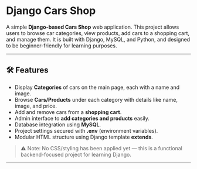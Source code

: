 # Django Cars Shop

A simple **Django-based Cars Shop** web application. This project allows users to browse car categories, view products, add cars to a shopping cart, and manage them. It is built with Django, MySQL, and Python, and designed to be beginner-friendly for learning purposes.

---

## 🛠 Features

- Display **Categories** of cars on the main page, each with a name and image.
- Browse **Cars/Products** under each category with details like name, image, and price.
- Add and remove cars from a **shopping cart**.
- Admin interface to **add categories and products** easily.
- Database integration using **MySQL**.
- Project settings secured with **.env** (environment variables).
- Modular HTML structure using Django template **extends**.
  
> ⚠️ Note: No CSS/styling has been applied yet — this is a functional backend-focused project for learning Django.

---
